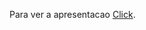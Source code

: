 Para ver a apresentacao [Click](https://docs.google.com/presentation/d/137UXqfsSEcZ5kPME1vdRE2l3hW9G-9cc/edit?usp=sharing&ouid=110133181486988560170&rtpof=true&sd=true).